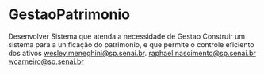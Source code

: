 # GestaoPatrimonio
Desenvolver Sistema que atenda a necessidade de Gestao
Construir um sistema para a unificação do patrimonio, e que permite o controle eficiento 
dos ativos
wesley.meneghini@sp.senai.br.
raphael.nascimento@sp.senai.br
wcarneiro@sp.senai.br
